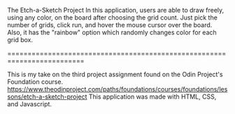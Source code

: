 The Etch-a-Sketch Project
In this application, users are able to draw freely, using any color, on the board after choosing the grid count.
Just pick the number of grids, click run, and hover the mouse cursor over the board. 
Also, it has the "rainbow" option which randomly changes color for each grid box. 

=========================================================================

This is my take on the third project assignment found on the Odin Project's Foundation course.
https://www.theodinproject.com/paths/foundations/courses/foundations/lessons/etch-a-sketch-project
This application was made with HTML, CSS, and Javascript.

